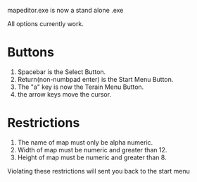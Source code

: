 mapeditor.exe is now a stand alone .exe

All options currently work.


# Buttons
  1. Spacebar is the Select Button.
  2. Return(non-numbpad enter) is the Start Menu Button.
  3. The "a" key is now the Terain Menu Button.
  4. the arrow keys move the cursor.

# Restrictions
1. The name of map must only be alpha numeric.
2. Width of map must be numeric and greater than 12.
3. Height of map must be numeric and greater than 8.

Violating these restrictions will sent you back to the start menu
